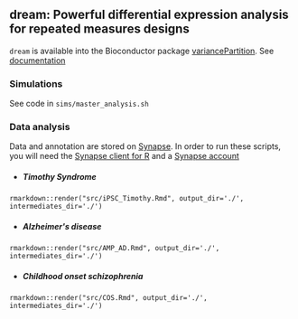 ## dream: Powerful differential expression analysis for repeated measures designs

`dream` is available into the Bioconductor package [variancePartition](http://bioconductor.org/packages/release/bioc/html/variancePartition.html).  See [documentation](http://bioconductor.org/packages/devel/bioc/vignettes/variancePartition/inst/doc/dream.html)


### Simulations
See code in `sims/master_analysis.sh`

### Data analysis

Data and annotation are stored on [Synapse](synapse.org).  In order to run these scripts, you will need the [Synapse client for R](https://docs.synapse.org/articles/getting_started.html) and a [Synapse account](https://www.synapse.org/#!RegisterAccount:0)

- ##### Timothy Syndrome

`rmarkdown::render("src/iPSC_Timothy.Rmd", output_dir='./', intermediates_dir='./')`

- ##### Alzheimer's disease

`rmarkdown::render("src/AMP_AD.Rmd", output_dir='./', intermediates_dir='./')`

- ##### Childhood onset schizophrenia

`rmarkdown::render("src/COS.Rmd", output_dir='./', intermediates_dir='./')`





